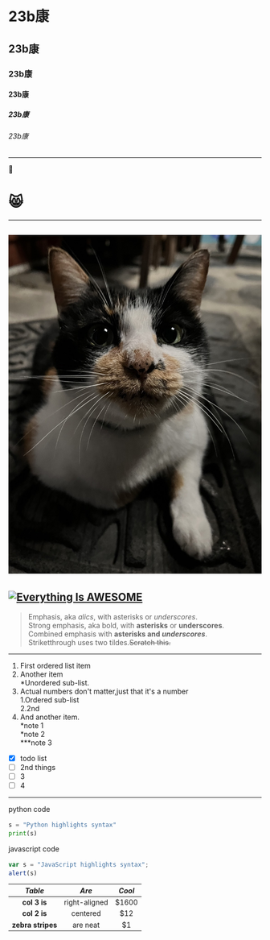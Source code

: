 # 23b康
## 23b康
### 23b康
#### 23b康
##### 23b康
###### 23b康
----
💢
# 😸
----
![chocolate](chocolate.jpg "巧克力")
----
[![Everything Is AWESOME](https://img.youtube.com/vi/StTqXEQ2l-Y/0.jpg)](https://www.youtube.com/watch?v=StTqXEQ2l-Y "Everything Is AWESOME")
----
> Emphasis, aka *alics*, with asterisks or *underscores*.  
> Strong emphasis, aka bold, with **asterisks** or **underscores**.  
> Combined emphasis with **asterisks and _underscores_**.  
> Striketthrough uses two tildes.~~Scratch this.~~
> 

***
1. First ordered list item  
2. Another item  
    *Unordered sub-list.  
3. Actual numbers don't matter,just that it's a number  
   1.Ordered sub-list   
   2.2nd  
4. And another item.  
    *note 1   
    *note 2  
    ***note 3  
- [x] todo list
- [ ] 2nd things
- [ ] 3
- [ ] 4
----
python code
```python
s = "Python highlights syntax"
print(s)
```

javascript code
```JavaScript
var s = "JavaScript highlights syntax";
alert(s)
```

|  *Table*  |    *Are*    | *Cool* |
|:------:|:----------:|:------------:|
|  **col 3 is**  |  right-aligned  |  $1600  |
|  **col 2 is**  |   centered   |   $12   |
| **zebra stripes** | are neat | $1 |

